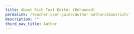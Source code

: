```yaml
---
title: About Rich Text Editor (Enhanced)
permalink: /teacher-user-guide/author-author/aboutrich/
description: ""
third_nav_title: Author
---
```

